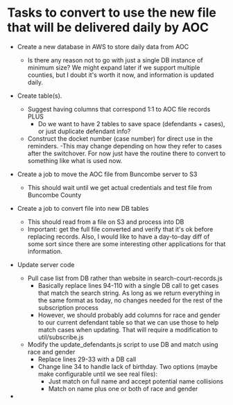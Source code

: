 # Tasks to convert to use the new file that will be delivered daily by AOC

- Create a new database in AWS to store daily data from AOC
    - Is there any reason not to go with just a single DB instance of minimum size? We might expand later if we support multiple counties, but I doubt it's worth it now, and information is updated daily.
- Create table(s).
    - Suggest having columns that correspond 1:1 to AOC file records PLUS
        - Do we want to have 2 tables to save space (defendants + cases), or just duplicate defendant info?
    - Construct the docket number (case number) for direct use in the reminders.
        -This may change depending on how they refer to cases after the switchover. For now just have the routine there to convert to something like what is used now.
- Create a job to move the AOC file from Buncombe server to S3
    - This should wait until we get actual credentials and test file from Buncombe County
- Create a job to convert file into new DB tables
    - This should read from a file on S3 and process into DB
    - Important: get the full file converted and verify that it's ok before replacing records. Also, I would like to have a day-to-day diff of some sort since there are some interesting other applications for that information.
- Update server code
    - Pull case list from DB rather than website in search-court-records.js
        - Basically replace lines 94-110 with a single DB call to get cases that match the search string. As long as we return everything in the same format as today, no changes needed for the rest of the subscription process
        - However, we should probably add columns for race and gender to our current defendant table so that we can use those to help match cases when updating. That will require a modification to util/subscribe.js
    - Modify the update_defendants.js script to use DB and match using race and gender
        - Replace lines 29-33 with a DB call
        - Change line 34 to handle lack of birthday. Two options (maybe make configurable until we see real files):
            - Just match on full name and accept potential name collisions
            - Match on name plus one or both of race and gender

- 
